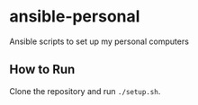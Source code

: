 # ansible-personal
Ansible scripts to set up my personal computers

How to Run
----------

Clone the repository and run `./setup.sh`.
